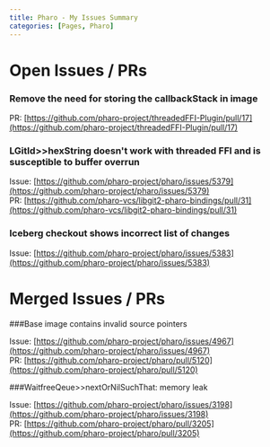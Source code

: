 ```yaml
---
title: Pharo - My Issues Summary
categories: [Pages, Pharo]
---
```


# Open Issues / PRs


### Remove the need for storing the callbackStack in image

PR: [https://github.com/pharo-project/threadedFFI-Plugin/pull/17](https://github.com/pharo-project/threadedFFI-Plugin/pull/17)


### LGitId>>hexString doesn't work with threaded FFI and is susceptible to buffer overrun

Issue: [https://github.com/pharo-project/pharo/issues/5379](https://github.com/pharo-project/pharo/issues/5379)  
PR: [https://github.com/pharo-vcs/libgit2-pharo-bindings/pull/31](https://github.com/pharo-vcs/libgit2-pharo-bindings/pull/31)


### Iceberg checkout shows incorrect list of changes

Issue: [https://github.com/pharo-project/pharo/issues/5383](https://github.com/pharo-project/pharo/issues/5383)


# Merged Issues / PRs

###Base image contains invalid source pointers

Issue: [https://github.com/pharo-project/pharo/issues/4967](https://github.com/pharo-project/pharo/issues/4967)  
PR: [https://github.com/pharo-project/pharo/pull/5120](https://github.com/pharo-project/pharo/pull/5120)


###WaitfreeQeue>>nextOrNilSuchThat: memory leak

Issue: [https://github.com/pharo-project/pharo/issues/3198](https://github.com/pharo-project/pharo/issues/3198)  
PR: [https://github.com/pharo-project/pharo/pull/3205](https://github.com/pharo-project/pharo/pull/3205)
